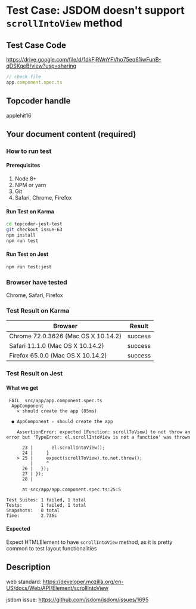 # Test Case: JSDOM doesn't support `scrollIntoView` method

## Test Case Code
https://drive.google.com/file/d/1dkFjRWnYFVho75eq61iwFunB-qDSKgeB/view?usp=sharing

```js
// check file
app.component.spec.ts
```

## Topcoder handle

applehit16

## Your document content (required)
### How to run test
#### Prerequisites

1. Node 8+
2. NPM or yarn
3. Git
4. Safari, Chrome, Firefox

#### Run Test on Karma

```bash
cd topcoder-jest-test
git checkout issue-63
npm install
npm run test
```
#### Run Test on Jest

```bash
npm run test:jest
```

### Browser have tested

Chrome, Safari, Firefox

### Test Result on Karma

| Browser | Result |
| ------ | ------ |
| Chrome 72.0.3626 (Mac OS X 10.14.2) | success |
| Safari 11.1.0 (Mac OS X 10.14.2)  | success |
| Firefox 65.0.0 (Mac OS X 10.14.2) | success |


### Test Result on Jest
#### What we get
```
 FAIL  src/app/app.component.spec.ts
  AppComponent
    ✕ should create the app (85ms)

  ● AppComponent › should create the app

    AssertionError: expected [Function: scrollToView] to not throw an error but 'TypeError: el.scrollIntoView is not a function' was thrown

      23 |       el.scrollIntoView();
      24 |     }
    > 25 |     expect(scrollToView).to.not.throw();
         |     ^
      26 |   });
      27 | });
      28 | 

      at src/app/app.component.spec.ts:25:5

Test Suites: 1 failed, 1 total
Tests:       1 failed, 1 total
Snapshots:   0 total
Time:        2.736s
```
#### Expected
Expect HTMLElement to have `scrollIntoView` method, as it is pretty common to test layout functionalities

## Description

web standard: https://developer.mozilla.org/en-US/docs/Web/API/Element/scrollIntoView

jsdom issue: https://github.com/jsdom/jsdom/issues/1695



